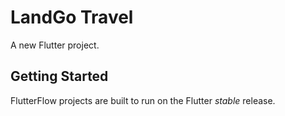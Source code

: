 # LandGo Travel

A new Flutter project.

## Getting Started

FlutterFlow projects are built to run on the Flutter _stable_ release.
